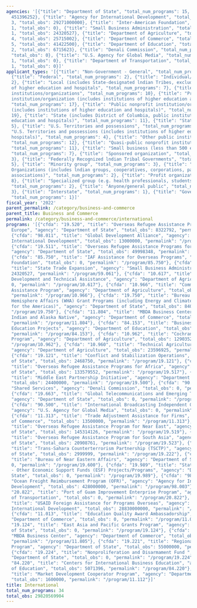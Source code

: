 ```yaml
---
agencies: '[{"title": "Department of State", "total_num_programs": 15, "total_obs":
  451396252}, {"title": "Agency for International Development", "total_num_programs":
  3, "total_obs": 29271000000}, {"title": "Inter-American Foundation", "total_num_programs":
  1, "total_obs": 0}, {"title": "Small Business Administration", "total_num_programs":
  1, "total_obs": 24320527}, {"title": "Department of Agriculture", "total_num_programs":
  4, "total_obs": 25715002}, {"title": "Department of Commerce", "total_num_programs":
  5, "total_obs": 41422500}, {"title": "Department of Education", "total_num_programs":
  2, "total_obs": 6715623}, {"title": "Denali Commission", "total_num_programs": 1,
  "total_obs": 0}, {"title": "U.S. Agency for Global Media", "total_num_programs":
  1, "total_obs": 0}, {"title": "Department of Transportation", "total_num_programs":
  1, "total_obs": 0}]'
applicant_types: '[{"title": "Non-Government - General", "total_num_programs": 12},
  {"title": "Federal", "total_num_programs": 2}, {"title": "Individual/Family", "total_num_programs":
  2}, {"title": "Local (includes State-designated lndian Tribes, excludes institutions
  of higher education and hospitals", "total_num_programs": 7}, {"title": "Other private
  institutions/organizations", "total_num_programs": 10}, {"title": "Private nonprofit
  institution/organization (includes institutions of higher education and hospitals)",
  "total_num_programs": 17}, {"title": "Public nonprofit institution/organization
  (includes institutions of higher education and hospitals)", "total_num_programs":
  19}, {"title": "State (includes District of Columbia, public institutions of higher
  education and hospitals)", "total_num_programs": 11}, {"title": "State", "total_num_programs":
  5}, {"title": "U.S. Territories and possessions", "total_num_programs": 2}, {"title":
  "U.S. Territories and possessions (includes institutions of higher education and
  hospitals)", "total_num_programs": 4}, {"title": "Other public institution/organization",
  "total_num_programs": 12}, {"title": "Quasi-public nonprofit institution/organization",
  "total_num_programs": 11}, {"title": "Small business (less than 500 employees)",
  "total_num_programs": 7}, {"title": "Sponsored organization", "total_num_programs":
  3}, {"title": "Federally Recognized lndian Tribal Governments", "total_num_programs":
  5}, {"title": "Minority group", "total_num_programs": 3}, {"title": "Native American
  Organizations (includes lndian groups, cooperatives, corporations, partnerships,
  associations)", "total_num_programs": 2}, {"title": "Profit organization", "total_num_programs":
  8}, {"title": "Specialized group (e.g. health professionals, students, veterans)",
  "total_num_programs": 2}, {"title": "Anyone/general public", "total_num_programs":
  3}, {"title": "Interstate", "total_num_programs": 1}, {"title": "Government - General",
  "total_num_programs": 1}]'
fiscal_year: '2022'
parent_permalink: /category/business-and-commerce
parent_title: Business and Commerce
permalink: /category/business-and-commerce/international
programs: '[{"cfda": "19.520", "title": "Overseas Refugee Assistance Programs for
  Europe", "agency": "Department of State", "total_obs": 8322792, "permalink": "/program/19.520"},
  {"cfda": "98.011", "title": "Global Development Alliance", "agency": "Agency for
  International Development", "total_obs": 13000000, "permalink": "/program/98.011"},
  {"cfda": "19.511", "title": "Overseas Refugee Assistance Programs for East Asia",
  "agency": "Department of State", "total_obs": 49998348, "permalink": "/program/19.511"},
  {"cfda": "85.750", "title": "IAF Assistance for Overseas Programs", "agency": "Inter-American
  Foundation", "total_obs": 0, "permalink": "/program/85.750"}, {"cfda": "59.061",
  "title": "State Trade Expansion", "agency": "Small Business Administration", "total_obs":
  24320527, "permalink": "/program/59.061"}, {"cfda": "10.617", "title": "PL-480 Market
  Development and Technical Assistance", "agency": "Department of Agriculture", "total_obs":
  0, "permalink": "/program/10.617"}, {"cfda": "10.966", "title": "Commodity Container
  Assistance Program", "agency": "Department of Agriculture", "total_obs": 827725,
  "permalink": "/program/10.966"}, {"cfda": "19.750", "title": "Bureau of Western
  Hemisphere Affairs (WHA) Grant Programs (including Energy and Climate Partnership
  for the Americas)", "agency": "Department of State", "total_obs": 8403924, "permalink":
  "/program/19.750"}, {"cfda": "11.804", "title": "MBDA Business Center - American
  Indian and Alaska Native", "agency": "Department of Commerce", "total_obs": 3900000,
  "permalink": "/program/11.804"}, {"cfda": "84.153", "title": "Business and International
  Education Projects", "agency": "Department of Education", "total_obs": 1644227,
  "permalink": "/program/84.153"}, {"cfda": "10.962", "title": "Cochran Fellowship
  Program", "agency": "Department of Agriculture", "total_obs": 1290352, "permalink":
  "/program/10.962"}, {"cfda": "10.960", "title": "Technical Agricultural Assistance",
  "agency": "Department of Agriculture", "total_obs": 23596925, "permalink": "/program/10.960"},
  {"cfda": "19.121", "title": "Conflict and Stabilization Operations", "agency": "Department
  of State", "total_obs": 2468750, "permalink": "/program/19.121"}, {"cfda": "19.517",
  "title": "Overseas Refugee Assistance Programs for Africa", "agency": "Department
  of State", "total_obs": 133579552, "permalink": "/program/19.517"}, {"cfda": "19.500",
  "title": "Middle East Partnership Initiative", "agency": "Department of State",
  "total_obs": 24400000, "permalink": "/program/19.500"}, {"cfda": "90.199", "title":
  "Shared Services", "agency": "Denali Commission", "total_obs": 0, "permalink": "/program/90.199"},
  {"cfda": "19.663", "title": "Global Telecommunications and Emerging Technology Training",
  "agency": "Department of State", "total_obs": 0, "permalink": "/program/19.663"},
  {"cfda": "90.500", "title": "International Broadcasting Independent Grantee Organizations",
  "agency": "U.S. Agency for Global Media", "total_obs": 0, "permalink": "/program/90.500"},
  {"cfda": "11.313", "title": "Trade Adjustment Assistance for Firms", "agency": "Department
  of Commerce", "total_obs": 13500000, "permalink": "/program/11.313"}, {"cfda": "19.519",
  "title": "Overseas Refugee Assistance Program for Near East", "agency": "Department
  of State", "total_obs": 145314126, "permalink": "/program/19.519"}, {"cfda": "19.523",
  "title": "Overseas Refugee Assistance Program for South Asia", "agency": "Department
  of State", "total_obs": 20908761, "permalink": "/program/19.523"}, {"cfda": "19.222",
  "title": "Trans-Sahara Counterterrorism Partnership (TSCTP)", "agency": "Department
  of State", "total_obs": 2999999, "permalink": "/program/19.222"}, {"cfda": "19.600",
  "title": "Bureau of Near Eastern Affairs", "agency": "Department of State", "total_obs":
  0, "permalink": "/program/19.600"}, {"cfda": "19.989", "title": "State/African Regional
  - Other Economic Support Funds (ESF) Projects/Programs", "agency": "Department of
  State", "total_obs": 0, "permalink": "/program/19.989"}, {"cfda": "98.003", "title":
  "Ocean Freight Reimbursement Program (OFR)", "agency": "Agency for International
  Development", "total_obs": 428000000, "permalink": "/program/98.003"}, {"cfda":
  "20.822", "title": "Port of Guam Improvement Enterprise Program", "agency": "Department
  of Transportation", "total_obs": 0, "permalink": "/program/20.822"}, {"cfda": "98.001",
  "title": "USAID Foreign Assistance for Programs Overseas", "agency": "Agency for
  International Development", "total_obs": 28830000000, "permalink": "/program/98.001"},
  {"cfda": "11.013", "title": "Education Quality Award Ambassadorship", "agency":
  "Department of Commerce", "total_obs": 0, "permalink": "/program/11.013"}, {"cfda":
  "19.124", "title": "East Asia and Pacific Grants Program", "agency": "Department
  of State", "total_obs": 0, "permalink": "/program/19.124"}, {"cfda": "11.805", "title":
  "MBDA Business Center", "agency": "Department of Commerce", "total_obs": 22422500,
  "permalink": "/program/11.805"}, {"cfda": "19.221", "title": "Regional Democracy
  Program", "agency": "Department of State", "total_obs": 55000000, "permalink": "/program/19.221"},
  {"cfda": "19.224", "title": "Nonproliferation and Disarmament Fund ", "agency":
  "Department of State", "total_obs": 0, "permalink": "/program/19.224"}, {"cfda":
  "84.220", "title": "Centers for International Business Education", "agency": "Department
  of Education", "total_obs": 5071396, "permalink": "/program/84.220"}, {"cfda": "11.112",
  "title": "Market Development Cooperator Program", "agency": "Department of Commerce",
  "total_obs": 1600000, "permalink": "/program/11.112"}]'
title: International
total_num_programs: 34
total_obs: 29820569904
---
```

